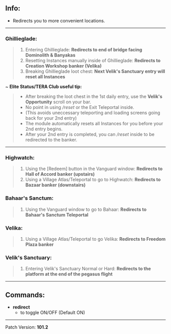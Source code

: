 ## Info:

- Redirects you to more convenient locations.

---

### Ghillieglade:
>1) Entering Ghillieglade: **Redirects to end of bridge facing Dominolith & Banyakas**
>2) Resetting Instances manually inside of Ghillieglade: **Redirects to Creation Workshop banker (Velika)**
>3) Breaking Ghillieglade loot chest: **Next Velik's Sanctuary entry will reset all Instances**

 ~ **Elite Status/TERA Club useful tip:**
>- After breaking the loot chest in the 1st daily entry, use the **Velik's Opportunity** scroll on your bar.
>- No point in using */reset* or the Exit Teleportal inside.
>- (This avoids uneccessary teleporting and loading screens going back for your 2nd entry)
>- The module automatically resets all Instances for you before your 2nd entry begins.
>- After your 2nd entry is completed, you can */reset* inside to be redirected to the banker.

---

### Highwatch:
>1) Using the [Redeem] button in the Vanguard window: **Redirects to Hall of Accord banker (upstairs)**
>2) Using a Village Atlas/Teleportal to go to Highwatch: **Redirects to Bazaar banker (downstairs)**

### Bahaar's Sanctum:
>1) Using the Vanguard window to go to Bahaar: **Redirects to Bahaar's Sanctum Teleportal**

### Velika:
>1) Using a Village Atlas/Teleportal to go Velika: **Redirects to Freedom Plaza banker**

### Velik's Sanctuary:
>1) Entering Velik's Sanctuary Normal or Hard: **Redirects to the platform at the end of the pegasus flight**


---

## Commands:

- **redirect**
  - to toggle ON/OFF (Default ON)

---

Patch Version: **101.2**